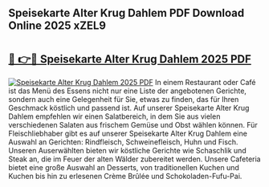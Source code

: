 ## Speisekarte Alter Krug Dahlem PDF Download Online 2025 xZEL9

# <h2><a href="http://gcc5u5.nevu.top/?p=Speisekarte+Alter+Krug+Dahlem">🔗 👉🔴 Speisekarte Alter Krug Dahlem 2025 PDF</a></h2>

[![Speisekarte Alter Krug Dahlem 2025 PDF](https://i.imgur.com/dBaPXMq.png)](http://gcc5u5.nevu.top/?p=Speisekarte+Alter+Krug+Dahlem)
In einem Restaurant oder Café ist das Menü des Essens nicht nur eine Liste der angebotenen Gerichte, sondern auch eine Gelegenheit für Sie, etwas zu finden, das für Ihren Geschmack köstlich und passend ist. Auf unserer Speisekarte Alter Krug Dahlem empfehlen wir einen Salatbereich, in dem Sie aus vielen verschiedenen Salaten aus frischem Gemüse und Obst wählen können. Für Fleischliebhaber gibt es auf unserer Speisekarte Alter Krug Dahlem eine Auswahl an Gerichten: Rindfleisch, Schweinefleisch, Huhn und Fisch. Unseren Auserwählten bieten wir köstliche Gerichte wie Schaschlik und Steak an, die im Feuer der alten Wälder zubereitet werden. Unsere Cafeteria bietet eine große Auswahl an Desserts, von traditionellen Kuchen und Kuchen bis hin zu erlesenen Crème Brûlée und Schokoladen-Fufu-Pai.
